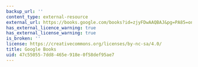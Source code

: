 ```yaml
---
backup_url: ''
content_type: external-resource
external_url: https://books.google.com/books?id=zjyFDwAAQBAJ&pg=PA85=onepage#v=onepage&q&f=false
has_external_licence_warning: true
has_external_license_warning: true
is_broken: ''
license: https://creativecommons.org/licenses/by-nc-sa/4.0/
title: Google Books
uid: 47c55055-7dd8-465e-918e-0f58def95ae7
---
```

